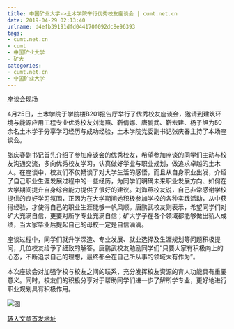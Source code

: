 ```yaml
---
title: 中国矿业大学->土木学院举行优秀校友座谈会 | cumt.net.cn
date: 2019-04-29 02:13:40
urlname: d4efb39191dfd044170f092dc8e96393
tags: 
- cumt.net.cn
- cumt
- 中国矿业大学
- 矿大
categories:
- cumt.net.cn
- 中国矿业大学
---
```


座谈会现场

4月25日，土木学院于学院楼B201报告厅举行了优秀校友座谈会，邀请到建筑环境与能源应用工程专业优秀校友刘海燕、靳倩娜、唐鹏武、靳宏建、杨子旭为50余名土木学子分享学习经历与成功经验，土木学院党委副书记张庆春主持了本场座谈会。

张庆春副书记首先介绍了参加座谈会的优秀校友，希望参加座谈的同学们主动与校友沟通交流，多向优秀校友学习，认真做好学业与职业规划，做追求卓越的土木人。在座谈中，校友们不仅畅谈了对大学生活的感悟，而且从自身职业出发，介绍了自己职业生涯发展过程中的一些经历，为同学们明确未来职业发展方向、如何在大学期间提升自身综合能力提供了很好的建议。刘海燕校友说，自己非常感谢学校提供的良好学习氛围，正因为在大学期间她积极参加学校的各种实践活动，从中获得经验，才使得自己的职业生涯能够一帆风顺。唐鹏武校友则表示，希望同学们对矿大充满自信，更要对所学专业充满自信；矿大学子在各个领域都能够做出骄人成绩，当大家毕业后提起自己的母校一定是自信满满。

座谈过程中，同学们就升学深造、专业发展、就业选择及生涯规划等问题积极提问，几位校友给予了细致的解答。唐鹏武校友勉励同学们“只要大家有积极向上的心态，不断追求自己的理想，最终都会在自己所从事的领域大有作为”。

本次座谈会对加强学校与校友之间的联系，充分发挥校友资源的育人功能具有重要意义。同时，校友们的积极分享对于帮助同学们进一步了解所学专业，更好地进行职业规划具有积极作用。

![图](http://xwzx.cumt.edu.cn/_upload/article/images/c6/e1/ae5060ca4d598f6941c10852a690/97a12b75-7f7b-439e-be9f-dc5b03a0a9c3.jpg)

[转入文章首发地址](http://xwzx.cumt.edu.cn/f6/c3/c523a521923/page.htm)